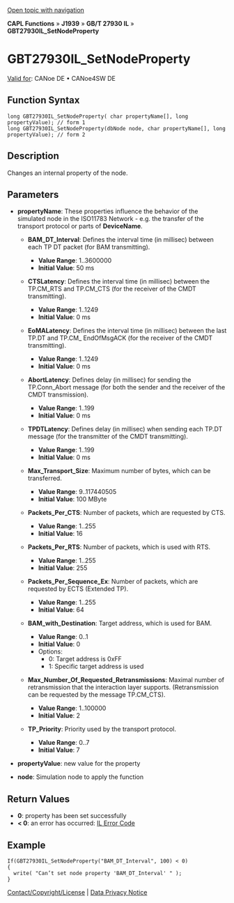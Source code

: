 [Open topic with navigation](../../../../../../CANoeDEFamily.htm#Topics/CAPLFunctions/J1939/GBT27930InteractionLayer/Functions/CAPLfunctionGBT27930ILSetNodeProperty.md)

**CAPL Functions** » **J1939** » **GB/T 27930 IL** » **GBT27930IL_SetNodeProperty**

# GBT27930IL_SetNodeProperty

[Valid for](../../../../Shared/FeatureAvailability.md): CANoe DE • CANoe4SW DE

## Function Syntax

```plaintext
long GBT27930IL_SetNodeProperty( char propertyName[], long propertyValue); // form 1
long GBT27930IL_SetNodeProperty(dbNode node, char propertyName[], long propertyValue); // form 2
```

## Description

Changes an internal property of the node.

## Parameters

- **propertyName**: These properties influence the behavior of the simulated node in the ISO11783 Network - e.g. the transfer of the transport protocol or parts of **DeviceName**.

  - **BAM_DT_Interval**: Defines the interval time (in millisec) between each TP DT packet (for BAM transmitting).
    - **Value Range**: 1..3600000
    - **Initial Value**: 50 ms

  - **CTSLatency**: Defines the interval time (in millisec) between the TP.CM_RTS and TP.CM_CTS (for the receiver of the CMDT transmitting).
    - **Value Range**: 1..1249
    - **Initial Value**: 0 ms

  - **EoMALatency**: Defines the interval time (in millisec) between the last TP.DT and TP.CM_ EndOfMsgACK (for the receiver of the CMDT transmitting).
    - **Value Range**: 1..1249
    - **Initial Value**: 0 ms

  - **AbortLatency**: Defines delay (in millisec) for sending the TP.Conn_Abort message (for both the sender and the receiver of the CMDT transmission).
    - **Value Range**: 1..199
    - **Initial Value**: 0 ms

  - **TPDTLatency**: Defines delay (in millisec) when sending each TP.DT message (for the transmitter of the CMDT transmitting).
    - **Value Range**: 1..199
    - **Initial Value**: 0 ms

  - **Max_Transport_Size**: Maximum number of bytes, which can be transferred.
    - **Value Range**: 9..117440505
    - **Initial Value**: 100 MByte

  - **Packets_Per_CTS**: Number of packets, which are requested by CTS.
    - **Value Range**: 1..255
    - **Initial Value**: 16

  - **Packets_Per_RTS**: Number of packets, which is used with RTS.
    - **Value Range**: 1..255
    - **Initial Value**: 255

  - **Packets_Per_Sequence_Ex**: Number of packets, which are requested by ECTS (Extended TP).
    - **Value Range**: 1..255
    - **Initial Value**: 64

  - **BAM_with_Destination**: Target address, which is used for BAM.
    - **Value Range**: 0..1
    - **Initial Value**: 0
    - Options:
      - 0: Target address is 0xFF
      - 1: Specific target address is used

  - **Max_Number_Of_Requested_Retransmissions**: Maximal number of retransmission that the interaction layer supports. (Retransmission can be requested by the message TP.CM_CTS).
    - **Value Range**: 1..100000
    - **Initial Value**: 2

  - **TP_Priority**: Priority used by the transport protocol.
    - **Value Range**: 0..7
    - **Initial Value**: 7

- **propertyValue**: new value for the property

- **node**: Simulation node to apply the function

## Return Values

- **0**: property has been set successfully
- **< 0**: an error has occurred: [IL Error Code](../../../CAPLfunctionsISOj1939ErrorCodes.md)

## Example

```plaintext
If(GBT27930IL_SetNodeProperty("BAM_DT_Interval", 100) < 0)
{
  write( "Can’t set node property 'BAM_DT_Interval' " );
}
```

[Contact/Copyright/License](../../../../Shared/ContactCopyrightLicense.md) | [Data Privacy Notice](https://www.vector.com/int/en/company/get-info/privacy-policy/)
